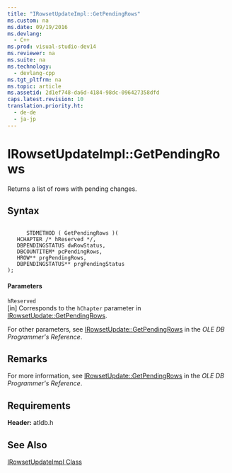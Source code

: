 ```yaml
---
title: "IRowsetUpdateImpl::GetPendingRows"
ms.custom: na
ms.date: 09/19/2016
ms.devlang: 
  - C++
ms.prod: visual-studio-dev14
ms.reviewer: na
ms.suite: na
ms.technology: 
  - devlang-cpp
ms.tgt_pltfrm: na
ms.topic: article
ms.assetid: 2d1ef748-da6d-4184-98dc-096427358dfd
caps.latest.revision: 10
translation.priority.ht: 
  - de-de
  - ja-jp
---
```

# IRowsetUpdateImpl::GetPendingRows
Returns a list of rows with pending changes.  
  
## Syntax  
  
```  
  
      STDMETHOD ( GetPendingRows )(  
   HCHAPTER /* hReserved */,  
   DBPENDINGSTATUS dwRowStatus,  
   DBCOUNTITEM* pcPendingRows,  
   HROW** prgPendingRows,  
   DBPENDINGSTATUS** prgPendingStatus   
);  
```  
  
#### Parameters  
 `hReserved`  
 [in] Corresponds to the `hChapter` parameter in [IRowsetUpdate::GetPendingRows](https://msdn.microsoft.com/en-us/library/ms719626.aspx).  
  
 For other parameters, see [IRowsetUpdate::GetPendingRows](https://msdn.microsoft.com/en-us/library/ms719626.aspx) in the *OLE DB Programmer's Reference*.  
  
## Remarks  
 For more information, see [IRowsetUpdate::GetPendingRows](https://msdn.microsoft.com/en-us/library/ms719626.aspx) in the *OLE DB Programmer's Reference*.  
  
## Requirements  
 **Header:** atldb.h  
  
## See Also  
 [IRowsetUpdateImpl Class](../vs140/IRowsetUpdateImpl-Class.md)